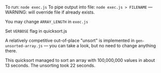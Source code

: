 To run: `node exec.js`
To pipe output into file: `node exec.js > FILENAME` — WARNING: will override file if already exists.

You may change `ARRAY_LENGTH` in `exec.js`

Set `VERBOSE` flag in quicksort.js

A relatively competitive out-of-place "unsort" is implemented in `gen-unsorted-array.js` — you can take a look, but no need to change anything there.



This quicksort managed to sort an array with 100,000,000 values in about 13 seconds. The unsorting took 22 seconds. 



